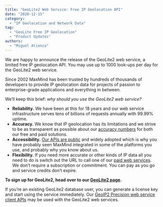```yaml
---
title: "GeoLite2 Web Service: Free IP Geolocation API"
date: "2020-12-15"
category:
  - "IP Geolocation and Network Data"
tag:
  - "GeoLite Free IP Geolocation"
  - "Product Updates"
authors:
  - "Miguel Atienza"
---
```


We are happy to announce the release of the GeoLite2 web service, a limited free
IP geolocation API. You may use up to 1000 look-ups per day for the GeoLite2 web
service.

Since 2002 MaxMind has been trusted by hundreds of thousands of developers to
provide IP geolocation data for projects of passion to enterprise-grade
applications and everything in between.

We’ll keep this brief: _why should you use the GeoLite2 web service?_

- **Reliability.** We have been at this for 18 years and our web service
  infrastructure serves tens of billions of requests annually with 99.99%
  uptime.
- **Accuracy.** We know that IP geolocation has its limitations and we strive to
  be as transparent as possible about our
  [accuracy numbers](https://www.maxmind.com/en/geoip2-city-accuracy-comparison)
  for both our free and paid solutions.
- **Accessibility.** [Our APIs are public](https://dev.maxmind.com/geoip/) and
  widely adopted which is why you have probably seen MaxMind integrated in some
  of the platforms you use, and probably why you know about us.
- **Flexibility.** If you need more accurate or other kinds of IP data all you
  need to do is switch out the URL to call one of our
  [paid web services](https://www.maxmind.com/en/geoip2-precision-services). We
  don’t require a subscription or commitment. You can pay as you go and service
  credits don’t expire.

<!--lint disable no-emphasis-as-heading-->

**To sign up for GeoLite2, head over to our
[GeoLite2 page](https://dev.maxmind.com/geoip/geolite2-free-geolocation-data/).**

If you’re an existing GeoLite2 database user, you can generate a license key and
start using the service immediately. Our
[GeoIP2 Precision web service client APIs](https://dev.maxmind.com/geoip/geoip2/web-services/)
may be used with the GeoLite2 web services.
